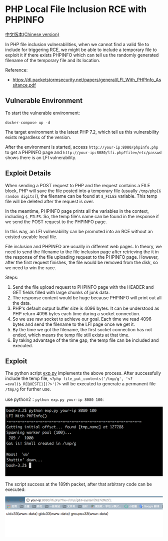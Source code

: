 # PHP Local File Inclusion RCE with PHPINFO

[中文版本(Chinese version)](README.zh-cn.md)

In PHP file inclusion vulnerabilities, when we cannot find a valid file to include for triggering RCE, we might be able to include a temporary file to exploit it if there exists PHPINFO which can tell us the randomly generated filename of the temporary file and its location.

Reference:

- https://dl.packetstormsecurity.net/papers/general/LFI_With_PHPInfo_Assitance.pdf

## Vulnerable Environment

To start the vulnerable environment:

```
docker-compose up -d
```

The target environment is the latest PHP 7.2, which tell us this vulnerability exists regardless of the version.

After the environment is started, access `http://your-ip:8080/phpinfo.php` to get a PHPINFO page and `http://your-ip:8080/lfi.php?file=/etc/passwd` shows there is an LFI vulnerability.

## Exploit Details

When sending a POST request to PHP and the request contains a FILE block, PHP will save the file posted into a temporary file (usually `/tmp/php[6 random digits]`), the filename can be found at `$_FILES` variable. This temp file will be deleted after the request is over.

In the meantime, PHPINFO page prints all the variables in the context, including `$_FILES`. So, the temp file's name can be found in the response if we send the POST request to the PHPINFO page.

In this way, an LFI vulnerability can be promoted into an RCE without an existed useable local file.

File inclusion and PHPINFO are usually in different web pages. In theory, we need to send the filename to the file inclusion page after retrieving the it in the response of the file uploading request to the PHPINFO page. However, after the first request finishes, the file would be removed from the disk, so we need to win the race.

Steps:

1. Send the file upload request to PHPINFO page with the HEADER and GET fields filled with large chunks of junk data.
2. The response content would be huge because PHPINFO will print out all the data.
3. PHP's default output buffer size is 4096 bytes. It can be understood as PHP return 4096 bytes each time during a socket connection.
4. So we use raw socket to achieve our goal. Each time we read 4096 bytes and send the filename to the LFI page once we get it.
5. By the time we got the filename, the first socket connection has not ended, which means the temp file still exists at that time.
6. By taking advantage of the time gap, the temp file can be included and executed.

## Exploit

The python script [exp.py](exp.py) implements the above process. After successfully include the temp file, `<?php file_put_contents('/tmp/g', '<?=eval($_REQUEST[1])?>')?>` will be executed to generate a permanent file `/tmp/g` for further use.

use python2：`python exp.py your-ip 8080 100`:

![](1.png)

The script success at the 189th packet, after that arbitrary code can be executed:

![](2.png)
